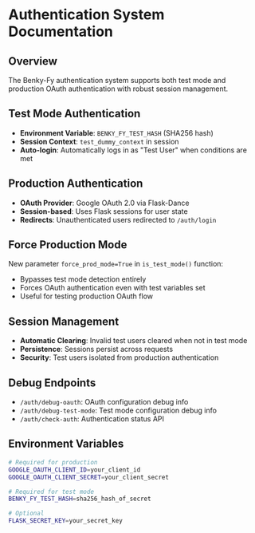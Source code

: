 # Authentication System Documentation

## Overview
The Benky-Fy authentication system supports both test mode and production OAuth authentication with robust session management.

## Test Mode Authentication
- **Environment Variable**: `BENKY_FY_TEST_HASH` (SHA256 hash)
- **Session Context**: `test_dummy_context` in session
- **Auto-login**: Automatically logs in as "Test User" when conditions are met

## Production Authentication
- **OAuth Provider**: Google OAuth 2.0 via Flask-Dance
- **Session-based**: Uses Flask sessions for user state
- **Redirects**: Unauthenticated users redirected to `/auth/login`

## Force Production Mode
New parameter `force_prod_mode=True` in `is_test_mode()` function:
- Bypasses test mode detection entirely
- Forces OAuth authentication even with test variables set
- Useful for testing production OAuth flow

## Session Management
- **Automatic Clearing**: Invalid test users cleared when not in test mode
- **Persistence**: Sessions persist across requests
- **Security**: Test users isolated from production authentication

## Debug Endpoints
- `/auth/debug-oauth`: OAuth configuration debug info
- `/auth/debug-test-mode`: Test mode configuration debug info
- `/auth/check-auth`: Authentication status API

## Environment Variables
```bash
# Required for production
GOOGLE_OAUTH_CLIENT_ID=your_client_id
GOOGLE_OAUTH_CLIENT_SECRET=your_client_secret

# Required for test mode
BENKY_FY_TEST_HASH=sha256_hash_of_secret

# Optional
FLASK_SECRET_KEY=your_secret_key
```
